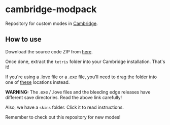# cambridge-modpack
Repository for custom modes in [Cambridge](https://github.com/SashLilac/cambridge).

## How to use
Download the source code ZIP from [here](https://github.com/SashLilac/cambridge-modpack/archive/main.zip).

Once done, extract the `tetris` folder into your Cambridge installation. That's it!

If you're using a .love file or a .exe file, you'll need to drag the folder into one of [these](https://love2d.org/wiki/love.filesystem) locations instead.

**WARNING:** The .exe / .love files and the bleeding edge releases have different save directories. Read the above link carefully!

Also, we have a `skins` folder. Click it to read instructions.

Remember to check out this repository for new modes!
